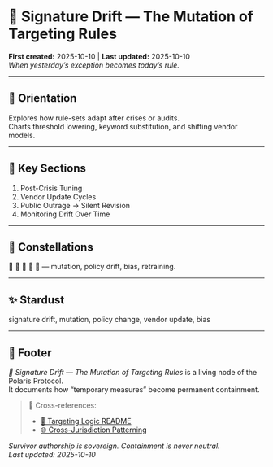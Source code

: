 # 🦠 Signature Drift — The Mutation of Targeting Rules  
**First created:** 2025-10-10 | **Last updated:** 2025-10-10  
*When yesterday’s exception becomes today’s rule.*

---

## 🧭 Orientation  
Explores how rule-sets adapt after crises or audits.  
Charts threshold lowering, keyword substitution, and shifting vendor models.

---

## 📑 Key Sections  
1. Post-Crisis Tuning  
2. Vendor Update Cycles  
3. Public Outrage → Silent Revision  
4. Monitoring Drift Over Time  

---

## 🌌 Constellations  
🦠 🔄 🧿 🧩 🧮 — mutation, policy drift, bias, retraining.  

---

## ✨ Stardust  
signature drift, mutation, policy change, vendor update, bias  

---

## 🏮 Footer  
*🔄 Signature Drift — The Mutation of Targeting Rules* is a living node of the Polaris Protocol.  
It documents how “temporary measures” become permanent containment.  

> 📡 Cross-references:  
> - [🧿 Targeting Logic README](./README.md)  
> - [🌐 Cross-Jurisdiction Patterning](./🌐_cross_jurisdiction_patterning_global_migration_of_signatures.md)  

*Survivor authorship is sovereign. Containment is never neutral.*  
_Last updated: 2025-10-10_
